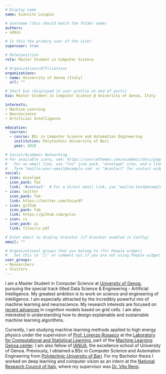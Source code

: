 ```yaml
---
# Display name
name: Gianvito Losapio

# Username (this should match the folder name)
authors:
- admin

# Is this the primary user of the site?
superuser: true

# Role/position
role: Master Student in Computer Science

# Organizations/Affiliations
organizations:
- name: University of Genoa (Italy)
  url: ""

# Short bio (displayed in user profile at end of posts)
bio: Master Student in Computer Science @ University of Genoa, Italy

interests:
- Machine Learning
- Neuroscience
- Artificial Intelligence

education:
  courses:
  - course: BSc in Computer Science and Automation Engineering
    institution: Polytechnic University of Bari
    year: 2019

# Social/Academic Networking
# For available icons, see: https://sourcethemes.com/academic/docs/page-builder/#icons
#   For an email link, use "fas" icon pack, "envelope" icon, and a link in the
#   form "mailto:your-email@example.com" or "#contact" for contact widget.
social:
- icon: envelope
  icon_pack: fas
  link: '#contact'  # For a direct email link, use "mailto:test@example.org".
- icon: twitter
  icon_pack: fab
  link: https://twitter.com/GvLos97
- icon: github
  icon_pack: fab
  link: https://github.com/gvlos
- icon: cv
  icon_pack: ai
  link: files/cv.pdf

# Enter email to display Gravatar (if Gravatar enabled in Config)
email: ""

# Organizational groups that you belong to (for People widget)
#   Set this to `[]` or comment out if you are not using People widget.
user_groups:
- Researchers
- Visitors
---
```


I am a Master Student in Computer Science at [University of Genoa](https://unige.it/en/), pursuing the special track titled Data Science & Engineering - Artificial Intelligence. My greatest ambition is to work on science and engineering of intelligence. I am especially attracted by the incredibly powerful mix of machine learning and neuroscience. My research interests are focused on [recent advances](https://www.quantamagazine.org/the-brain-maps-out-ideas-and-memories-like-spaces-20190114/) in cognition models based on grid cells. I am also interested in understanding how to design explainable and sustainable machine learning algorithms.

Currently, I am studying machine learning methods applied to high energy physics under the supervision of [Prof. Lorenzo Rosasco](http://web.mit.edu/lrosasco/www/) at the [Laboratory for Computational and Statistical Learning](http://lcsl.mit.edu/#/home), part of the [Machine Learning Genoa center](https://ml.unige.it/). I am also fellow of [IANUA](http://www.ianua.unige.it/), the excellence school of University of Genoa. Previously, I obtained a BSc in Computer Science and Automation Engineering from [Polytechnic University of Bari](http://www.en.poliba.it/). For my Bachelor thesis I worked on deep learning and computer vision as an intern at the [National Research Council of Italy](https://www.stiima.cnr.it/en/index.php?sez=9), where my supervisor was [Dr. Vito Renò](https://scholar.google.it/citations?user=K4zb2Q4AAAAJ&hl=it).
